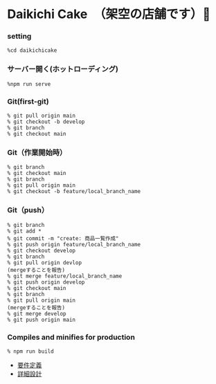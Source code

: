 # Daikichi Cake　（架空の店舗です）🎂

### setting

```
%cd daikichicake
```

### サーバー開く(ホットローディング)

```
%npm run serve
```
### Git(first-git)
```
% git pull origin main
% git checkout -b develop
% git branch
% git checkout main
```
### Git（作業開始時）
```
% git branch
% git checkout main
% git branch
% git pull origin main
% git checkout -b feature/local_branch_name
```
### Git（push）
```
% git branch
% git add *
% git commit -m "create: 商品一覧作成"
% git push origin feature/local_branch_name
% git checkout develop
% git branch
% git pull origin devlop
(mergeすることを報告)
% git merge feature/local_branch_name
% git push origin develop
% git checkout main
% git branch
% git pull origin main
(mergeすることを報告)
% git merge develop
% git push origin main
```

### Compiles and minifies for production

```
% npm run build
```

- [要件定義](https://docs.google.com/spreadsheets/d/1ua170RNHM4LrqY8_uTKbRVWinn9tzG4CkiqQwHx5fSU/edit#gid=0)
- [詳細設計](https://docs.google.com/spreadsheets/d/1ktu9-Ivw0WOn3Sbca9B0QOGduyDYXLLWt4bKDOAY4Jk/edit#gid=0)
